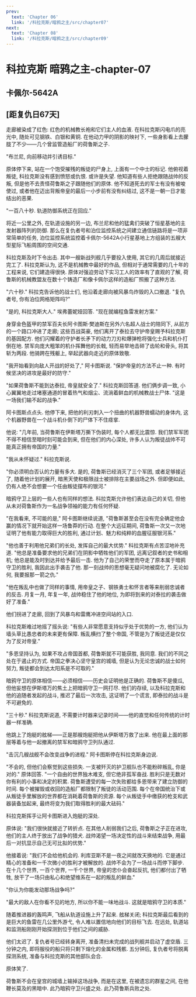 ```yaml
---
prev:
  text: 'Chapter 06'
  link: '/科拉克斯/暗鸦之主/src/chapter07'
next:
  text: 'Chapter 08'
  link: '/科拉克斯/暗鸦之主/src/chapter09'
---
```


# 科拉克斯 暗鸦之主-chapter-07

## 卡佩尔-5642A

## [距复仇日67天]

走廊被染成了红色: 红色的机械教长袍和它们主人的血液. 在科拉克斯闪电爪的亮光中, 随处可见钢铁、白银和黄铜. 在他动力甲的阴影的映衬下, 一些身影看上去朦胧了不少——几个曾监管造船厂的荷鲁斯之子.

"布兰尼, 向前移动并引诱目标."

原体停下来, 站在一个饱受摧残的叛徒的尸身上, 上面有一个中士的标记. 他俯视着叛徒, 科拉克斯没有感到愤怒或仇恨. 或许是失望. 他知道有些人拒绝跟随战帅的反叛, 但是他不去责怪荷鲁斯之子跟随他们的原体. 他不知道死去的军士有没有被唆使过, 或者他在迈出背叛帝皇的最后一小步前有没有纠结过, 这不是一朝一日才能结出的恶果.

"一百八十秒. 轨道防御系统正在回应."

将近一公里之外, 在轨道设施的另一边, 布兰尼和他的猛禽们突破了恒星基地的主发射器阵列的防御. 那么在复仇者号和泊位监控系统之间建立通信链路将是一项非常简单的任务, 泊位监控系统监控着卡佩尔-5642A小行星基地上方组装的五艘大型星际飞船周围的空间交通.

科拉克斯及时下令出击. 其中一艘新战列舰几乎要投入使用, 其它的几周后就接近完工了. 科拉克斯认为, 这不是机械教中最好的作品, 但相对于通常需要的几十年的工程来说, 它们建造得很快. 原体对强迫劳动下实习工人的效率有了直观的了解, 荷鲁斯的机械教盟友在数十个铸造厂和像卡佩尔这样的造船厂照搬了这种方法.

"六十秒." 科拉克告诉他的战士们, 他沿着走廊向被风暴鸟炸毁的入口撤退. "复仇者号, 你有泊位网格矩阵吗?"

"是的, 科拉克斯大人." 埃弗蕾妮娅回答. "现在就编程鱼雷发射方案."

身穿金色盔甲的禁军百夫长阿卡图斯·樊迪斯在另外六名超人战士的陪同下, 从前方的一个路口冲进了走廊; 这些百战英豪, 他们离开了泰拉去守护帝皇赐予科拉克斯的基因配方. 他们闪耀着的守护者长矛下的动力刀刃和爆弹枪将强化士兵和机仆打倒在地. 禁军向庞大粗笨的机仆挥舞他的长戟, 轻而易举地击碎了齿轮和骨头, 将其斩为两段. 他骑跨在残躯上, 举起武器向走近的原体致敬.

"我开始看到向敌人开战的好处了," 阿卡图斯说. "保护帝皇的方法不止一种. 有时候坚决的进攻是最好的防守."

"如果荷鲁斯不能到达泰拉, 帝皇就安全了." 科拉克斯回答道. 他们俩步调一致, 小心翼翼地走过堵塞通道的冒着热气和烟尘、流淌着鲜血的机械教战士尸体. "这是一场我们输不起的战争."

阿卡图斯点点头. 他停下来, 把他的利刃刺入一个扭曲的机器野兽蠕动的身体内, 这个机器野兽在一个战斗机仆倒下的尸体下不住痉挛.

他说: "几年前, 当荷鲁斯在伊斯塔万撕下伪装时, 每个人都无比震惊. 我们禁军军团不得不相信至暗时刻可能会到来, 但在他们的内心深处, 许多人认为叛徒战帅不可能真正拥有帝国的力量."

"我从未怀疑过." 科拉克斯说.

"你必须明白否认的力量有多大. 是的, 荷鲁斯已经消灭了三个军团, 或者足够接近了, 随着他计划的展开, 暗黑天使和极限战士被排除在主要战场之外. 但即便如此, 仍有人绝不会想要一个任由叛徒摆布的银河."

暗鸦守卫上层的一些人也有同样的想法. 科拉克斯允许他们表达自己的关切, 但他从未对荷鲁斯作为一名战争领袖的能力有任何怀疑.

"在我看来, 不可能的是," 阿卡图斯继续说道, "荷鲁斯甚至会在没有完全确定他会赢的情况下就开始这样一场鲁莽的行动. 在整个大远征期间, 荷鲁斯一次又一次地证明了他有能力取得巨大的胜利, 通过计划、魅力和纯粹的血腥征服银河系."

"他也善于利用他兄弟们的长处, 发挥自己的最大优势." 科拉克斯有点苦涩地补充道. "他总是准备要求他的兄弟们在阴影中牺牲他们的军团, 远离记叙者的史书和相机; 他总是能及时到达并给予最后一击. 他为了自己的荣誉而夺走了原本属于暗鸦守卫的胜利, 我因此出手袭击了他. 那一刻战帅的思想毫无疑问地被腐化了. 无论如何, 我要报那一箭之仇."

"他在叛乱中也做了同样的事情, 用帝皇之子、钢铁勇士和怀言者等来削弱忠诚者的反击. 月复一月, 年复一年, 战帅稳住了他的地位, 为即将到来的对泰拉的袭击做好了准备."

他们拐进了走廊, 回到了风暴鸟和雷鹰冲进空间站的入口.

科拉克斯难过地摇了摇头说: "有些人非常愿意支持似乎处于优势的一方, 他们认为墙头草比愚忠者的未来更有保障. 叛乱横扫了整个帝国, 不管是为了叛徒还是仅仅为了反对帝皇."

"多恩坚持认为, 如果不攻占帝国首都, 荷鲁斯就不可能获胜, 我同意. 我们的不同之处在于遏止的方式. 帝国之拳决心坚守皇宫的城墙, 但是认为无论忠诚的战士如何努力, 叛徒都会到达太阳系是不可取的."

暗鸦守卫的原体相信——必须相信——历史会证明他是正确的. 荷鲁斯不是傻瓜, 但他妄想在伊斯塔万的焦土上把暗鸦守卫一网打尽. 他们的存续, 以及科拉克斯和他的追随者发起的战斗, 推迟了最后一次攻击, 这证明了一个谎言, 即泰拉的战斗是不可避免的.

"三十秒." 科拉克斯说道, 不需要计时器来记录时间——他的直觉和任何传统的计时器一样准确.

他跳上了炮艇的舷梯——正是那艘炮艇把他从伊斯塔万救了出来. 他在最上面的那层等着与他一起撤离的禁军和暗鸦守卫列队通过.

"击沉几艘战舰不会改变战争的进程." 阿卡图斯停在科拉克斯身边说.

"不会的, 但他们会察觉到这些损失. 一支被歼灭的护卫舰队也不能粉碎叛乱, 你是对的." 原体回答. "一个自由的世界独木难支, 但它绝非孤军奋战. 胜利只是无数对你有利的小事和决定的积累. 荷鲁斯遭受的每一次失败都给多恩带来了建立防御的时间. 每个被摧毁或收回的造船厂都限制了叛徒的活动范围. 每个在帝国统治下或从叛徒手里解放的世界都在消耗着荷鲁斯的资源. 每个从叛徒手中缴获的枪支和武器装备加起来, 最终将变为我们取得胜利的最大砝码."

科拉克斯挥手让阿卡图斯进入炮艇的深处.

原体说: "我们很快就接近了转折点. 在其他人削弱我们之后, 荷鲁斯之子正在进攻, 他们的主人终于放出了战争的猎犬. 战帅渴望一场决定性的战斗来结束战争, 用最后一对抗显示自己无可比拟的优势."

他接着说: "我们不会给他机会的. 利库亚斯不是一夜之间就改天换地的. 它是通过精心的准备和一千次微小的胜利才被解放的. 战帅不会为了一场战斗而停下脚步. 在十几个世界, 一百个世界, 一千个世界, 帝皇的忠仆会奋起反抗, 他们都付出了牺牲, 放干了一场只由私心和绝望维系在一起的叛乱的鲜血."

"你认为你能发动那场战争吗?"

"最大的敌人在你看不见的地方, 所以你不能一味地战斗. 这就是暗鸦守卫的本质."

随着推进器的轰鸣声, 飞船从轨道设施上升了起来. 舷梯关闭; 科拉克斯最后看到的是巨大的鱼雷在几公里外游弋, 令人难以置信地向他们的目标飞去. 在远处, 轨道站和监测船刚刚开始探测到位于他们之间的威胁.

他们太迟了. 复仇者号已经转身离开, 准备清扫未完成的战列舰并启动了虚空盾. 三分钟之内, 即将服役的船只将只剩下熔化的金属和残骸. 五分钟后, 复仇者号将脱离探测系统, 准备与科拉克斯的其他部队会合.

原体笑了.

荷鲁斯不会在皇宫的城墙上输掉这场战争, 而是在这里, 在被遗忘的群星之间, 在他鞭长莫及的黑暗中. 此乃暗鸦守卫兴盛之处. 此乃荷鲁斯兵败之处.
